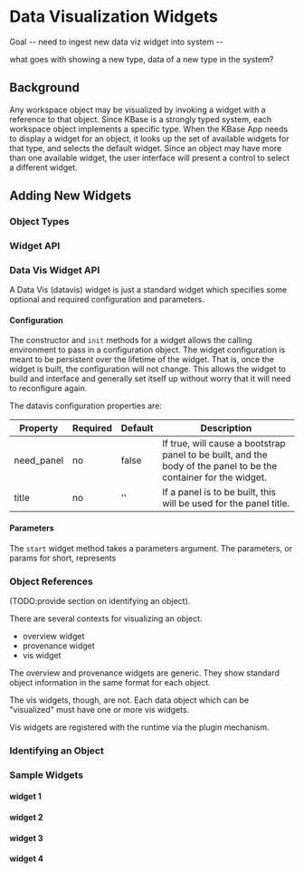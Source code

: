 # Data Visualization Widgets

Goal -- need to ingest new data viz widget into system --

what goes with showing a new type, data of a new type in the system?

## Background

Any workspace object may be visualized by invoking a widget with a reference to that object. Since KBase is a strongly typed system, each workspace object implements a specific type. When the KBase App needs to display a widget for an object, it looks up the set of available widgets for that type, and selects the default widget. Since an object may have more than one available widget, the user interface will present a control to select a different widget. 

## Adding New Widgets




### Object Types

### Widget API

### Data Vis Widget API

A Data Vis (datavis) widget is just a standard widget which specifies some optional and required configuration and parameters.

#### Configuration

The constructor and ```init``` methods for a widget allows the calling environment to pass in a configuration object. The widget configuration is meant to be persistent over the lifetime of the widget. That is, once the widget is built, the configuration will not change. This allows the widget to build and interface and generally set itself up without worry that it will need to reconfigure again.

The datavis configuration properties are:

Property    | Required | Default |Description
----------- | -------- | ------- | ----------
need_panel  | no       | false   | If true, will cause a bootstrap panel to be built, and the body of the panel to be the container for the widget.
title       | no       | ''      | If a panel is to be built, this will be used for the panel title.


#### Parameters

The ```start``` widget method takes a parameters argument. The parameters, or params for short, represents 



### Object References

(TODO:provide section on identifying an object).

There are several contexts for visualizing an object.

- overview widget
- provenance widget
- vis widget

The overview and provenance widgets are generic. They show standard object information in the same format for each object.

The vis widgets, though, are not. Each data object which can be "visualized" must have one or more vis widgets. 

Vis widgets are registered with the runtime via the plugin mechanism.




### Identifying an Object



### Sample Widgets


#### widget 1


#### widget 2


#### widget 3


#### widget 4